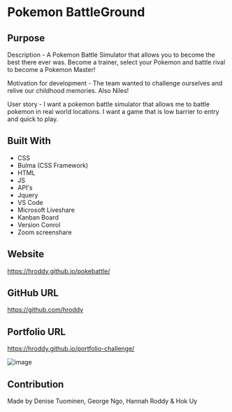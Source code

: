 # Pokemon BattleGround

## Purpose
Description - A Pokemon Battle Simulator that allows you to become the best there ever was. Become a trainer, select your Pokemon and battle rival to become a Pokemon Master!

Motivation for development - The team wanted to challenge ourselves and relive our childhood memories. Also Niles!

User story - I want a pokemon battle simulator that allows me to battle pokemon in real world locations. I want a game that is low barrier to entry and quick to play.

## Built With
* CSS
* Bulma (CSS Framework)
* HTML
* JS
* API's
* Jquery
* VS Code
* Microsoft Liveshare
* Kanban Board
* Version Conrol
* Zoom screenshare

## Website
https://hroddy.github.io/pokebattle/

## GitHub URL
https://github.com/hroddy

## Portfolio URL
https://hroddy.github.io/portfolio-challenge/


![image](https://user-images.githubusercontent.com/84994258/127947224-681c00ed-5986-4dbc-9674-1b9f38eae5e5.png)

## Contribution
Made by Denise Tuominen, George Ngo, Hannah Roddy & Hok Uy
